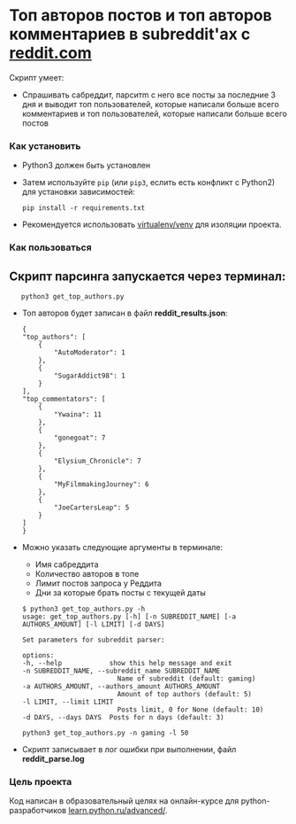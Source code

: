 # Топ авторов постов и топ авторов комментариев в subreddit'ах с [reddit.com](https://www.reddit.com/)

Скрипт умеет: 
- Спрашивать сабреддит, парситm с него все посты за последние 3 дня и выводит топ пользователей, которые написали больше всего комментариев и топ пользователей, которые написали больше всего постов

### Как установить

- Python3 должен быть установлен
- Затем используйте `pip` (или `pip3`, еслить есть конфликт с Python2) для установки зависимостей: 
    ```
    pip install -r requirements.txt
    ```

- Рекомендуется использовать [virtualenv/venv](https://docs.python.org/3/library/venv.html) для изоляции проекта.


### Как пользоваться
## Cкрипт парсинга запускается через терминал:

```
   python3 get_top_authors.py
```
- Топ авторов будет записан в файл **reddit_results.json**:
    ```
    {
    "top_authors": [
        {
            "AutoModerator": 1
        },
        {
            "SugarAddict98": 1
        }
    ],
    "top_commentators": [
        {
            "Ywaina": 11
        },
        {
            "gonegoat": 7
        },
        {
            "Elysium_Chronicle": 7
        },
        {
            "MyFilmmakingJourney": 6
        },
        {
            "JoeCartersLeap": 5
        }
    ]
    }
    ```

- Можно указать следующие аргументы в терминале:
    - Имя сабреддита
    - Количество авторов в топе
    - Лимит постов запроса у Реддита
    - Дни за которые брать посты с текущей даты

    ```
    $ python3 get_top_authors.py -h
    usage: get_top_authors.py [-h] [-n SUBREDDIT_NAME] [-a AUTHORS_AMOUNT] [-l LIMIT] [-d DAYS]

    Set parameters for subreddit parser:

    options:
    -h, --help            show this help message and exit
    -n SUBREDDIT_NAME, --subreddit_name SUBREDDIT_NAME
                            Name of subreddit (default: gaming)
    -a AUTHORS_AMOUNT, --authors_amount AUTHORS_AMOUNT
                            Amount of top authors (default: 5)
    -l LIMIT, --limit LIMIT
                            Posts limit, 0 for None (default: 10)
    -d DAYS, --days DAYS  Posts for n days (default: 3)
    ```
        
    ``` 
    python3 get_top_authors.py -n gaming -l 50
    ```

- Скрипт записывает в лог ошибки при выполнении, файл **reddit_parse.log**
 

### Цель проекта

Код написан в образовательный целях на онлайн-курсе для python-разработчиков [learn.python.ru/advanced/](https://learn.python.ru/advanced/).
